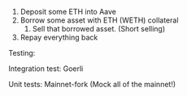 1. Deposit some ETH into Aave
2. Borrow some asset with ETH (WETH) collateral
   1. Sell that borrowed asset. (Short selling)
3. Repay everything back

Testing:

Integration test: Goerli

Unit tests: Mainnet-fork (Mock all of the mainnet!)
